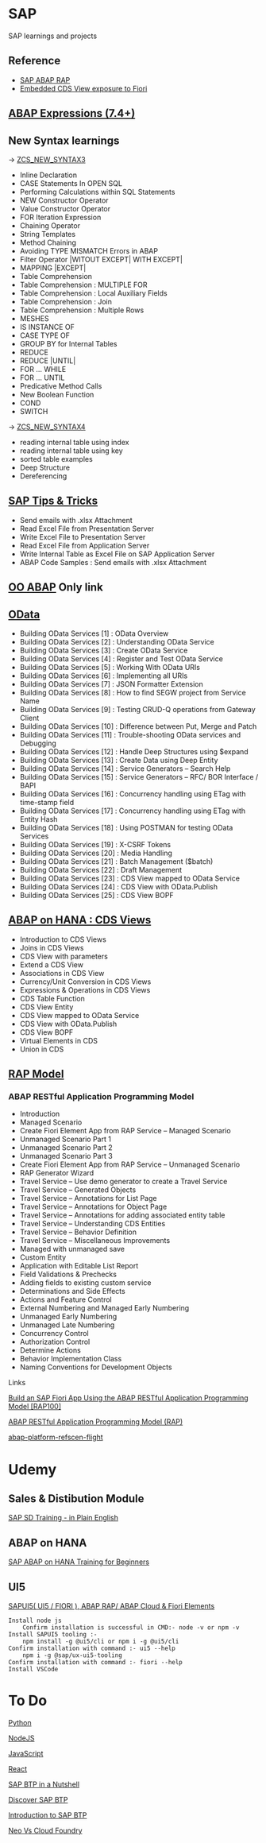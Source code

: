 # SAP
SAP learnings and projects

## Reference
- [SAP ABAP RAP](https://help.sap.com/doc/abapdocu_754_index_htm/7.54/en-US/index.htm?file=abennews-754-restful.htm)
- [Embedded CDS View exposure to Fiori](https://community.sap.com/t5/technology-blogs-by-members/embedded-cds-view-exposure-to-fiori/ba-p/13397811)

## [ABAP Expressions (7.4+)](https://discoveringabap.com/abap-7-4-syntaxes-abap-expressions/)

## New Syntax learnings
-> [ZCS_NEW_SYNTAX3](NewSyntax/ZCS_NEW_SYNTAX3.abap)
- Inline Declaration
- CASE Statements In OPEN SQL
- Performing Calculations within SQL Statements
- NEW Constructor Operator
- Value Constructor Operator
- FOR Iteration Expression
- Chaining Operator
- String Templates
- Method Chaining
- Avoiding TYPE MISMATCH Errors in ABAP
- Filter Operator |WITOUT EXCEPT| WITH EXCEPT|
- MAPPING |EXCEPT|
- Table Comprehension
- Table Comprehension : MULTIPLE FOR
- Table Comprehension : Local Auxiliary Fields
- Table Comprehension : Join
- Table Comprehension : Multiple Rows
- MESHES
- IS INSTANCE OF
- CASE TYPE OF
- GROUP BY for Internal Tables
- REDUCE
- REDUCE |UNTIL|
- FOR ... WHILE
- FOR ... UNTIL
- Predicative Method Calls
- New Boolean Function
- COND
- SWITCH

-> [ZCS_NEW_SYNTAX4](NewSyntax/ZCS_NEW_SYNTAX4.abap)
- reading internal table using index
- reading internal table using key
- sorted table examples
- Deep Structure
- Dereferencing

## [SAP Tips & Tricks](https://discoveringabap.com/sap-tips/)
- Send emails with .xlsx Attachment
- Read Excel File from Presentation Server
- Write Excel File to Presentation Server
- Read Excel File from Application Server
- Write Internal Table as Excel File on SAP Application Server
- ABAP Code Samples : Send emails with .xlsx Attachment

## [OO ABAP](https://discoveringabap.com/object-oriented-abap-ooabap/) Only link

## [OData](https://discoveringabap.com/odata-development-in-sap/)

- Building OData Services [1] : OData Overview
- Building OData Services [2] : Understanding OData Service
- Building OData Services [3] : Create OData Service
- Building OData Services [4] : Register and Test OData Service
- Building OData Services [5] : Working With OData URIs
- Building OData Services [6] : Implementing all URIs
- Building OData Services [7] : JSON Formatter Extension
- Building OData Services [8] : How to find SEGW project from Service Name
- Building OData Services [9] : Testing CRUD-Q operations from Gateway Client
- Building OData Services [10] : Difference between Put, Merge and Patch
- Building OData Services [11] : Trouble-shooting OData services and Debugging
- Building OData Services [12] : Handle Deep Structures using $expand
- Building OData Services [13] : Create Data using Deep Entity
- Building OData Services [14] : Service Generators – Search Help
- Building OData Services [15] : Service Generators – RFC/ BOR Interface / BAPI
- Building OData Services [16] : Concurrency handling using ETag with time-stamp field
- Building OData Services [17] : Concurrency handling using ETag with Entity Hash
- Building OData Services [18] : Using POSTMAN for testing OData Services
- Building OData Services [19] : X-CSRF Tokens
- Building OData Services [20] : Media Handling
- Building OData Services [21] : Batch Management ($batch)
- Building OData Services [22] : Draft Management
- Building OData Services [23] : CDS View mapped to OData Service
- Building OData Services [24] : CDS View with OData.Publish
- Building OData Services [25] : CDS View BOPF

## [ABAP on HANA : CDS Views](https://discoveringabap.com/abap-on-hana-cds-views/)

- Introduction to CDS Views
- Joins in CDS Views
- CDS View with parameters
- Extend a CDS View
- Associations in CDS View
- Currency/Unit Conversion in CDS Views
- Expressions & Operations in CDS Views
- CDS Table Function
- CDS View Entity
- CDS View mapped to OData Service
- CDS View with OData.Publish
- CDS View BOPF
- Virtual Elements in CDS
- Union in CDS

## [RAP Model](https://discoveringabap.com/abap-rap-model/)

### ABAP RESTful Application Programming Model
- Introduction
- Managed Scenario
- Create Fiori Element App from RAP Service – Managed Scenario
- Unmanaged Scenario Part 1
- Unmanaged Scenario Part 2
- Unmanaged Scenario Part 3
- Create Fiori Element App from RAP Service – Unmanaged Scenario
- RAP Generator Wizard
- Travel Service – Use demo generator to create a Travel Service
- Travel Service – Generated Objects
- Travel Service – Annotations for List Page
- Travel Service – Annotations for Object Page
- Travel Service – Annotations for adding associated entity table
- Travel Service – Understanding CDS Entities
- Travel Service – Behavior Definition
- Travel Service – Miscellaneous Improvements
- Managed with unmanaged save
- Custom Entity
- Application with Editable List Report
- Field Validations & Prechecks
- Adding fields to existing custom service
- Determinations and Side Effects
- Actions and Feature Control
- External Numbering and Managed Early Numbering
- Unmanaged Early Numbering
- Unmanaged Late Numbering
- Concurrency Control
- Authorization Control
- Determine Actions
- Behavior Implementation Class
- Naming Conventions for Development Objects

Links 

[Build an SAP Fiori App Using the ABAP RESTful Application Programming Model [RAP100]](https://developers.sap.com/mission.sap-fiori-abap-rap100.html)

[ABAP RESTful Application Programming Model (RAP)](https://pages.community.sap.com/topics/abap/rap)

[abap-platform-refscen-flight](https://github.com/SAP-samples/abap-platform-refscen-flight?tab=coc-ov-file)

# Udemy
## Sales & Distibution Module
[SAP SD Training - in Plain English](https://www.udemy.com/course/sap-sd-training/)

## ABAP on HANA
[SAP ABAP on HANA Training for Beginners](https://www.udemy.com/course/abap-for-hana/learn/lecture/37431220#overview)

## UI5 
[SAPUI5( UI5 / FIORI ), ABAP RAP/ ABAP Cloud & Fiori Elements](https://www.udemy.com/course/professional-sapui5-web-application-development-part-1/learn/lecture/43584054#overview)
```
Install node js
    Confirm installation is successful in CMD:- node -v or npm -v
Install SAPUI5 tooling :-
    npm install -g @ui5/cli or npm i -g @ui5/cli
Confirm installation with command :- ui5 --help
    npm i -g @sap/ux-ui5-tooling
Confirm installation with command :- fiori --help
Install VSCode
```

# To Do

[Python](https://degreed.com/pathway/3pmvev2qpn/pathway)

[NodeJS](https://degreed.com/pathway/w9dwkwzkpj/pathway)

[JavaScript](https://degreed.com/pathway/k9wmz1y784/pathway)

[React](https://degreed.com/pathway/08q77mx49r/pathway)

[SAP BTP in a Nutshell](https://open.sap.com/courses/btp1)

[Discover SAP BTP](https://learning.sap.com/learning-journey/discover-sap-business-technology-platform)

[Introduction to SAP BTP](https://blogs.sap.com/2021/12/01/sap-business-technology-platform/)
	
[Neo Vs Cloud Foundry](https://blogs.sap.com/2019/02/24/sap-cloud-platform-environment-cloud-foundry-vs-neo/)